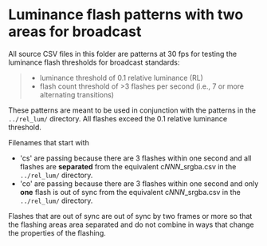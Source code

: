 # Luminance flash patterns with two areas for broadcast
All source CSV files in this folder are patterns at 30 fps for testing the luminance flash thresholds for broadcast standards:
> - luminance threshold of 0.1 relative luminance (RL)
> - flash count threshold of >3 flashes per second (i.e., 7 or more alternating transitions)

These patterns are meant to be used in conjunction with the patterns in the `../rel_lum/` directory.
All flashes exceed the 0.1 relative luminance threshold.

Filenames that start with 
 - 'cs' are passing because there are 3 flashes within one second and all flashes are **separated** from the equivalent c*NNN*_srgba.csv in the `../rel_lum/` directory. 
 - 'co' are passing because there are 3 flashes within one second and only **one** flash is out of sync from the equivalent c*NNN*_srgba.csv in the `../rel_lum/` directory.

Flashes that are out of sync are out of sync by two frames or more so that the flashing areas area separated and do not combine in ways that change the properties of the flashing.
